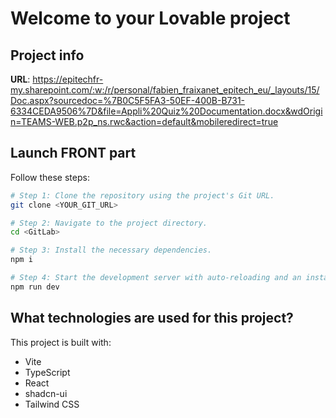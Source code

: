 # Welcome to your Lovable project

## Project info

**URL**: https://epitechfr-my.sharepoint.com/:w:/r/personal/fabien_fraixanet_epitech_eu/_layouts/15/Doc.aspx?sourcedoc=%7B0C5F5FA3-50EF-400B-B731-6334CEDA9506%7D&file=Appli%20Quiz%20Documentation.docx&wdOrigin=TEAMS-WEB.p2p_ns.rwc&action=default&mobileredirect=true

## Launch FRONT part

Follow these steps:

```sh
# Step 1: Clone the repository using the project's Git URL.
git clone <YOUR_GIT_URL>

# Step 2: Navigate to the project directory.
cd <GitLab>

# Step 3: Install the necessary dependencies.
npm i

# Step 4: Start the development server with auto-reloading and an instant preview.
npm run dev
```

## What technologies are used for this project?

This project is built with:

- Vite
- TypeScript
- React
- shadcn-ui
- Tailwind CSS


